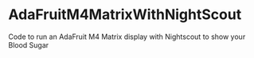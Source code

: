# AdaFruitM4MatrixWithNightScout
Code to run an AdaFruit M4 Matrix display with Nightscout to show your Blood Sugar
